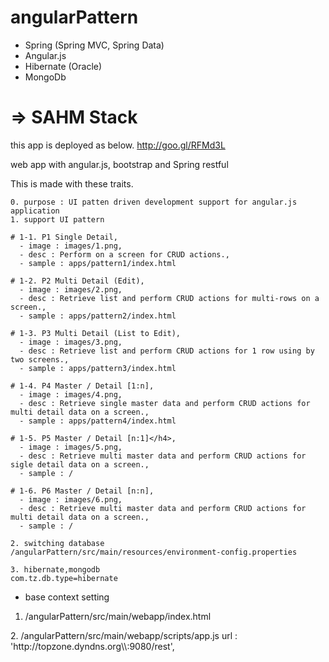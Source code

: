 angularPattern
=========

- Spring (Spring MVC, Spring Data)
- Angular.js 
- Hibernate (Oracle)
- MongoDb
# => SAHM Stack

this app is deployed as below.
http://goo.gl/RFMd3L

web app with angular.js, bootstrap and Spring restful

This is made with these traits.
	
	0. purpose : UI patten driven development support for angular.js application
	1. support UI pattern
	
	# 1-1. P1 Single Detail,
	  - image : images/1.png,
	  - desc : Perform on a screen for CRUD actions.,
	  - sample : apps/pattern1/index.html
	
	# 1-2. P2 Multi Detail (Edit),
	  - image : images/2.png,
	  - desc : Retrieve list and perform CRUD actions for multi-rows on a screen.,
	  - sample : apps/pattern2/index.html
	
	# 1-3. P3 Multi Detail (List to Edit),
	  - image : images/3.png,
	  - desc : Retrieve list and perform CRUD actions for 1 row using by two screens.,
	  - sample : apps/pattern3/index.html
	
	# 1-4. P4 Master / Detail [1:n],
	  - image : images/4.png,
	  - desc : Retrieve single master data and perform CRUD actions for multi detail data on a screen.,
	  - sample : apps/pattern4/index.html
	
	# 1-5. P5 Master / Detail [n:1]</h4>,
	  - image : images/5.png,
	  - desc : Retrieve multi master data and perform CRUD actions for sigle detail data on a screen.,
	  - sample : /
	
	# 1-6. P6 Master / Detail [n:n],
	  - image : images/6.png,
	  - desc : Retrieve multi master data and perform CRUD actions for multi detail data on a screen.,
	  - sample : /

	2. switching database
	/angularPattern/src/main/resources/environment-config.properties
	
	3. hibernate,mongodb
	com.tz.db.type=hibernate
	
* base context setting
1. /angularPattern/src/main/webapp/index.html
  <head>
  	<base href="http://topzone.dyndns.org:9080/angularPattern/">
2. /angularPattern/src/main/webapp/scripts/app.js
	url : 'http://topzone.dyndns.org\\:9080/rest',
	
	
	

